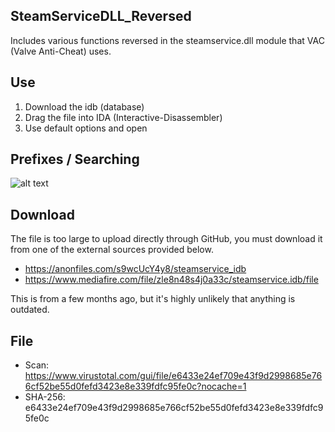 ## SteamServiceDLL_Reversed
Includes various functions reversed in the steamservice.dll module that VAC (Valve Anti-Cheat) uses.

## Use
1. Download the idb (database)
2. Drag the file into IDA (Interactive-Disassembler)
3. Use default options and open

## Prefixes / Searching
![alt text](https://i.imgur.com/t6CZaSG.png)

## Download
The file is too large to upload directly through GitHub, you must download it from one of the external sources provided below.

- https://anonfiles.com/s9wcUcY4y8/steamservice_idb
- https://www.mediafire.com/file/zle8n48s4j0a33c/steamservice.idb/file

This is from a few months ago, but it's highly unlikely that anything is outdated.

## File
- Scan: https://www.virustotal.com/gui/file/e6433e24ef709e43f9d2998685e766cf52be55d0fefd3423e8e339fdfc95fe0c?nocache=1
- SHA-256: e6433e24ef709e43f9d2998685e766cf52be55d0fefd3423e8e339fdfc95fe0c
